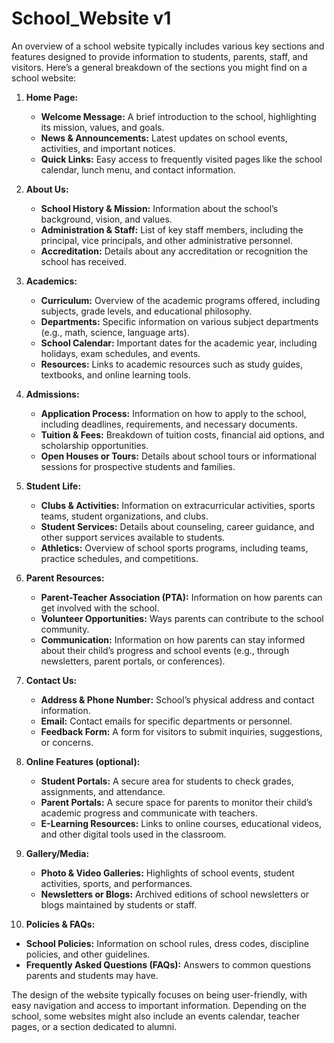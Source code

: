# School_Website v1

An overview of a school website typically includes various key sections and features designed to provide information to students, parents, staff, and visitors. Here’s a general breakdown of the sections you might find on a school website:

1. **Home Page:**
   - **Welcome Message:** A brief introduction to the school, highlighting its mission, values, and goals.
   - **News & Announcements:** Latest updates on school events, activities, and important notices.
   - **Quick Links:** Easy access to frequently visited pages like the school calendar, lunch menu, and contact information.

2. **About Us:**
   - **School History & Mission:** Information about the school’s background, vision, and values.
   - **Administration & Staff:** List of key staff members, including the principal, vice principals, and other administrative personnel.
   - **Accreditation:** Details about any accreditation or recognition the school has received.

3. **Academics:**
   - **Curriculum:** Overview of the academic programs offered, including subjects, grade levels, and educational philosophy.
   - **Departments:** Specific information on various subject departments (e.g., math, science, language arts).
   - **School Calendar:** Important dates for the academic year, including holidays, exam schedules, and events.
   - **Resources:** Links to academic resources such as study guides, textbooks, and online learning tools.

4. **Admissions:**
   - **Application Process:** Information on how to apply to the school, including deadlines, requirements, and necessary documents.
   - **Tuition & Fees:** Breakdown of tuition costs, financial aid options, and scholarship opportunities.
   - **Open Houses or Tours:** Details about school tours or informational sessions for prospective students and families.

5. **Student Life:**
   - **Clubs & Activities:** Information on extracurricular activities, sports teams, student organizations, and clubs.
   - **Student Services:** Details about counseling, career guidance, and other support services available to students.
   - **Athletics:** Overview of school sports programs, including teams, practice schedules, and competitions.

6. **Parent Resources:**
   - **Parent-Teacher Association (PTA):** Information on how parents can get involved with the school.
   - **Volunteer Opportunities:** Ways parents can contribute to the school community.
   - **Communication:** Information on how parents can stay informed about their child’s progress and school events (e.g., through newsletters, parent portals, or conferences).

7. **Contact Us:**
   - **Address & Phone Number:** School’s physical address and contact information.
   - **Email:** Contact emails for specific departments or personnel.
   - **Feedback Form:** A form for visitors to submit inquiries, suggestions, or concerns.

8. **Online Features (optional):**
   - **Student Portals:** A secure area for students to check grades, assignments, and attendance.
   - **Parent Portals:** A secure space for parents to monitor their child’s academic progress and communicate with teachers.
   - **E-Learning Resources:** Links to online courses, educational videos, and other digital tools used in the classroom.

9. **Gallery/Media:**
   - **Photo & Video Galleries:** Highlights of school events, student activities, sports, and performances.
   - **Newsletters or Blogs:** Archived editions of school newsletters or blogs maintained by students or staff.

10. **Policies & FAQs:**
   - **School Policies:** Information on school rules, dress codes, discipline policies, and other guidelines.
   - **Frequently Asked Questions (FAQs):** Answers to common questions parents and students may have.

The design of the website typically focuses on being user-friendly, with easy navigation and access to important information. Depending on the school, some websites might also include an events calendar, teacher pages, or a section dedicated to alumni.

